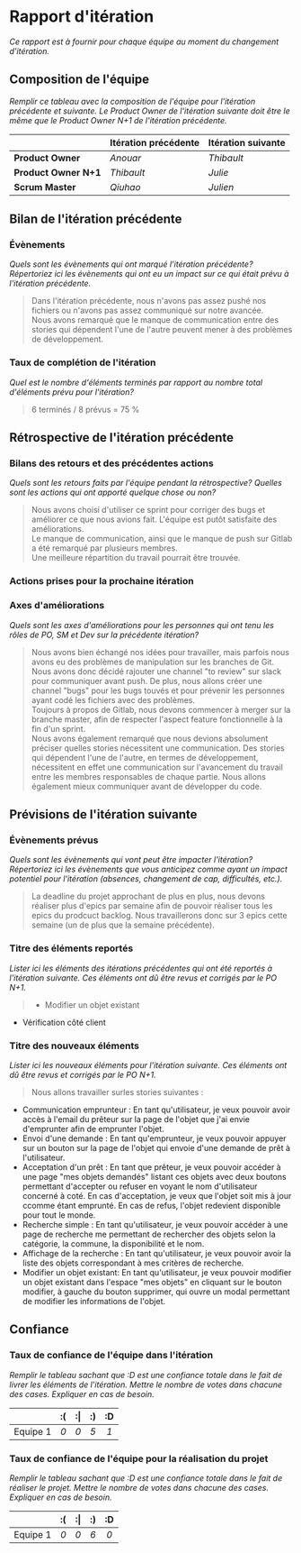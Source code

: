 # Rapport d'itération  
*Ce rapport est à fournir pour chaque équipe au moment du changement d'itération.*

## Composition de l'équipe 
*Remplir ce tableau avec la composition de l'équipe pour l'itération précédente et suivante. Le Product Owner de l'itération suivante doit être le même que le Product Owner N+1 de l'itération précédente.*

|  &nbsp;                 | Itération précédente     | Itération suivante    |
| -------------           |-------------             |---------              |
| **Product Owner**       | *Anouar*                 | *Thibault*              |
| **Product Owner N+1**   | *Thibault*                 | *Julie*              |
| **Scrum Master**        | *Qiuhao*                  | *Julien*               |

## Bilan de l'itération précédente  
### Évènements 
*Quels sont les évènements qui ont marqué l'itération précédente? Répertoriez ici les évènements qui ont eu un impact sur ce qui était prévu à l'itération précédente.*
> Dans l'itération précédente, nous n'avons pas assez pushé nos fichiers ou n'avons pas assez communiqué sur notre avancée.\
Nous avons remarqué que le manque de communication entre des stories qui dépendent l'une de l'autre peuvent mener à des problèmes de développement.


### Taux de complétion de l'itération  
*Quel est le nombre d'éléments terminés par rapport au nombre total d'éléments prévu pour l'itération?*
> 6 terminés / 8 prévus = 75 %

## Rétrospective de l'itération précédente
  
### Bilans des retours et des précédentes actions 
*Quels sont les retours faits par l'équipe pendant la rétrospective? Quelles sont les actions qui ont apporté quelque chose ou non?*
> Nous avons choisi d'utiliser ce sprint pour corriger des bugs et améliorer ce que nous avions fait. L'équipe est putôt satisfaite des améliorations.\
Le manque de communication, ainsi que le manque de push sur Gitlab a été remarqué par plusieurs membres.\
Une meilleure répartition du travail pourrait être trouvée.


### Actions prises pour la prochaine itération
 
### Axes d'améliorations 
*Quels sont les axes d'améliorations pour les personnes qui ont tenu les rôles de PO, SM et Dev sur la précédente itération?*
> Nous avons bien échangé nos idées pour travailler, mais parfois nous avons eu des problèmes de manipulation sur les branches de Git. Nous avons donc décidé rajouter une channel "to review" sur slack pour communiquer avant push. De plus, nous allons créer une channel "bugs" pour les bugs touvés et pour prévenir les personnes ayant codé les fichiers avec des problèmes.\
Toujours à propos de Gitlab, nous devons commencer à merger sur la branche master, afin de respecter l'aspect feature fonctionnelle à la fin d'un sprint.\
Nous avons également remarqué que nous devions absolument préciser quelles stories nécessitent une communication. Des stories qui dépendent l'une de l'autre, en termes de développement, nécessitent en effet une communication sur l'avancement du travail entre les membres responsables de chaque partie. Nous allons également mieux communiquer avant de développer du code.


## Prévisions de l'itération suivante  
### Évènements prévus  
*Quels sont les évènements qui vont peut être impacter l'itération? Répertoriez ici les évènements que vous anticipez comme ayant un impact potentiel pour l'itération (absences, changement de cap, difficultés, etc.).*
> La deadline du projet approchant de plus en plus, nous devons réaliser plus d'epics par semaine afin de pouvoir réaliser tous les epics du prodcuct backlog. Nous travaillerons donc sur 3 epics cette semaine (un de plus que la semaine précédente).

### Titre des éléments reportés  
*Lister ici les éléments des itérations précédentes qui ont été reportés à l'itération suivante. Ces éléments ont dû être revus et corrigés par le PO N+1.*
> - Modifier un objet existant
- Vérification côté client
    
### Titre des nouveaux éléments  
*Lister ici les nouveaux éléments pour l'itération suivante. Ces éléments ont dû être revus et corrigés par le PO N+1.*

>Nous allons travailler surles stories suivantes :
- Communication emprunteur :  En tant qu'utilisateur, je veux pouvoir avoir accès à l'email du prêteur sur la page de l'objet que j'ai envie d'emprunter afin de emprunter l'objet.
- Envoi d'une demande :  En tant qu'emprunteur, je veux pouvoir appuyer sur un bouton sur la page de l'objet qui envoie d'une demande de prêt à l'utilisateur.
- Acceptation d'un prêt : En tant que prêteur, je veux pouvoir accéder à une page "mes objets demandés" listant ces objets avec deux boutons permettant d'accepter ou refuser en voyant le nom d'utilisateur concerné à coté. En cas d'acceptation, je veux que l'objet soit mis à jour ccomme étant emprunté. En cas de refus, l'objet redevient disponible pour tout le monde.
- Recherche simple : En tant qu'utilisateur, je veux pouvoir accéder à une page de recherche me permettant de rechercher des objets selon la catégorie, la commune, la disponibilité et le nom.
- Affichage de la recherche : En tant qu'utilisateur, je veux pouvoir avoir la liste des objets correspondant à mes critères de recherche.
- Modifier un objet existant:  En tant qu'utilisateur, je veux pouvoir modifier un objet existant dans l'espace "mes objets" en cliquant sur le bouton modifier, à gauche du bouton supprimer, qui ouvre un modal permettant de modifier les informations de l'objet. 

## Confiance 
### Taux de confiance de l'équipe dans l'itération  
*Remplir le tableau sachant que :D est une confiance totale dans le fait de livrer les éléments de l'itération. Mettre le nombre de votes dans chacune des cases. Expliquer en cas de besoin.*

|          	| :( 	| :&#124; 	| :) 	| :D 	|
|:--------:	|:----:	|:----:	    |:----:	|:----:	|
| Equipe 1 	|  *0* 	|  *0* 	    |  *5* 	|  *1* 	|

### Taux de confiance de l'équipe pour la réalisation du projet 
*Remplir le tableau sachant que :D est une confiance totale dans le fait de réaliser le projet. Mettre le nombre de votes dans chacune des cases. Expliquer en cas de besoin.*

|          	| :( 	| :&#124; 	| :) 	| :D 	|
|:--------:	|:----:	|:----:	    |:----:	|:----:	|
| Equipe 1 	|  *0* 	|  *0* 	    |  *6* 	|  *0* 	|

 
 